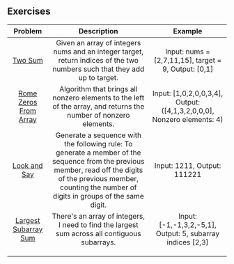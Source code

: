 <h2>Exercises</h2>

|Problem|Description|Example|
| :----: | :----: | :----: |
|[Two Sum](./twoSum/README.md)|Given an array of integers nums and an integer target, return indices of the two numbers such that they add up to target.|Input: nums = [2,7,11,15], target = 9, Output: [0,1]|
|[Rome Zeros From Array](./romeZerosFromArray/README.md)|Algorithm that brings all nonzero elements to the left of the array, and returns the number of nonzero elements.|Input: [1,0,2,0,0,3,4], Output: ([4,1,3,2,0,0,0], Nonzero elements: 4)|
|[Look and Say](./lookAndSay/README.md)|Generate a sequence with the following rule: To generate a member of the sequence from the previous member, read off the digits of the previous member, counting the number of digits in groups of the same digit.|Input: 1211, Output: 111221|
|[Largest Subarray Sum](./largestSubArraySum/README.md)|There's an array of integers, I need to find the largest sum across all contiguous subarrays.|Input: [-1,-1,3,2,-5,1], Output: 5, subarray indices [2,3]|
||||
||||
||||